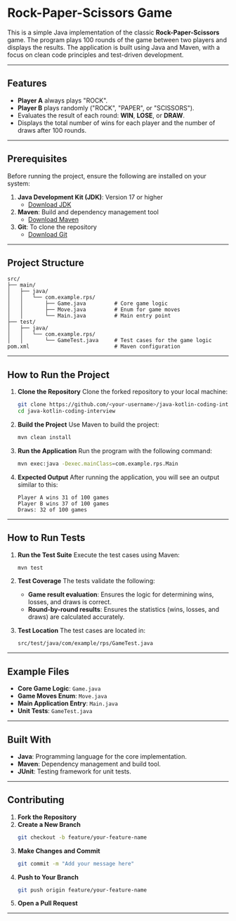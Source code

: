 
# Rock-Paper-Scissors Game

This is a simple Java implementation of the classic **Rock-Paper-Scissors** game. The program plays 100 rounds of the game between two players and displays the results. The application is built using Java and Maven, with a focus on clean code principles and test-driven development.

---

## Features

- **Player A** always plays "ROCK".
- **Player B** plays randomly ("ROCK", "PAPER", or "SCISSORS").
- Evaluates the result of each round: **WIN**, **LOSE**, or **DRAW**.
- Displays the total number of wins for each player and the number of draws after 100 rounds.

---

## Prerequisites

Before running the project, ensure the following are installed on your system:

1. **Java Development Kit (JDK)**: Version 17 or higher
   - [Download JDK](https://www.oracle.com/java/technologies/javase-downloads.html)
2. **Maven**: Build and dependency management tool
   - [Download Maven](https://maven.apache.org/download.cgi)
3. **Git**: To clone the repository
   - [Download Git](https://git-scm.com/)

---

## Project Structure

```
src/
├── main/
│   ├── java/
│   │   └── com.example.rps/
│   │       ├── Game.java         # Core game logic
│   │       ├── Move.java         # Enum for game moves
│   │       └── Main.java         # Main entry point
├── test/
│   ├── java/
│   │   └── com.example.rps/
│   │       └── GameTest.java     # Test cases for the game logic
pom.xml                           # Maven configuration
```

---

## How to Run the Project

1. **Clone the Repository**
   Clone the forked repository to your local machine:
   ```bash
   git clone https://github.com/<your-username>/java-kotlin-coding-interview.git
   cd java-kotlin-coding-interview
   ```

2. **Build the Project**
   Use Maven to build the project:
   ```bash
   mvn clean install
   ```

3. **Run the Application**
   Run the program with the following command:
   ```bash
   mvn exec:java -Dexec.mainClass=com.example.rps.Main
   ```

4. **Expected Output**
   After running the application, you will see an output similar to this:
   ```
   Player A wins 31 of 100 games
   Player B wins 37 of 100 games
   Draws: 32 of 100 games
   ```

---

## How to Run Tests

1. **Run the Test Suite**
   Execute the test cases using Maven:
   ```bash
   mvn test
   ```

2. **Test Coverage**
   The tests validate the following:
   - **Game result evaluation**: Ensures the logic for determining wins, losses, and draws is correct.
   - **Round-by-round results**: Ensures the statistics (wins, losses, and draws) are calculated accurately.

3. **Test Location**
   The test cases are located in:
   ```
   src/test/java/com/example/rps/GameTest.java
   ```

---

## Example Files

- **Core Game Logic**: `Game.java`
- **Game Moves Enum**: `Move.java`
- **Main Application Entry**: `Main.java`
- **Unit Tests**: `GameTest.java`

---

## Built With

- **Java**: Programming language for the core implementation.
- **Maven**: Dependency management and build tool.
- **JUnit**: Testing framework for unit tests.

---

## Contributing

1. **Fork the Repository**
2. **Create a New Branch**
   ```bash
   git checkout -b feature/your-feature-name
   ```
3. **Make Changes and Commit**
   ```bash
   git commit -m "Add your message here"
   ```
4. **Push to Your Branch**
   ```bash
   git push origin feature/your-feature-name
   ```
5. **Open a Pull Request**

---


